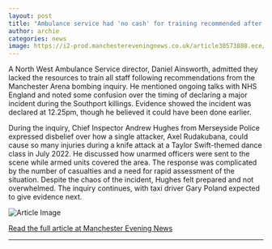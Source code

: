 ```yaml
---
layout: post
title: "Ambulance service had 'no cash' for training recommended after Manchester Arena bombing"
author: archie
categories: news
image: https://i2-prod.manchestereveningnews.co.uk/article30573888.ece/ALTERNATES/s1200/0_Manchester-Arena-Inquiry.jpg
---
```

A North West Ambulance Service director, Daniel Ainsworth, admitted they lacked the resources to train all staff following recommendations from the Manchester Arena bombing inquiry. He mentioned ongoing talks with NHS England and noted some confusion over the timing of declaring a major incident during the Southport killings. Evidence showed the incident was declared at 12.25pm, though he believed it could have been done earlier.

During the inquiry, Chief Inspector Andrew Hughes from Merseyside Police expressed disbelief over how a single attacker, Axel Rudakubana, could cause so many injuries during a knife attack at a Taylor Swift-themed dance class in July 2022. He discussed how unarmed officers were sent to the scene while armed units covered the area. The response was complicated by the number of casualties and a need for rapid assessment of the situation. Despite the chaos of the incident, Hughes felt prepared and not overwhelmed. The inquiry continues, with taxi driver Gary Poland expected to give evidence next.

![Article Image](https://i2-prod.manchestereveningnews.co.uk/article30573888.ece/ALTERNATES/s1200/0_Manchester-Arena-Inquiry.jpg)

[Read the full article at Manchester Evening News](https://www.manchestereveningnews.co.uk/news/greater-manchester-news/ambulance-service-no-cash-training-32544902)

---
